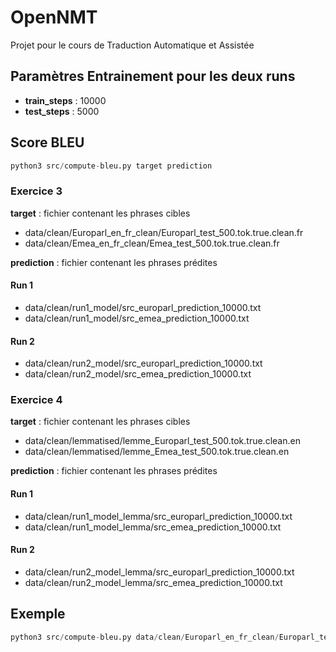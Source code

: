 # OpenNMT

Projet pour le cours de Traduction Automatique et Assistée

## Paramètres Entrainement pour les deux runs

- **train_steps** : 10000
- **test_steps** : 5000

## Score BLEU

```python
python3 src/compute-bleu.py target prediction
```

### Exercice 3

**target** : fichier contenant les phrases cibles

- data/clean/Europarl_en_fr_clean/Europarl_test_500.tok.true.clean.fr
- data/clean/Emea_en_fr_clean/Emea_test_500.tok.true.clean.fr

**prediction** : fichier contenant les phrases prédites

#### Run 1

- data/clean/run1_model/src_europarl_prediction_10000.txt
- data/clean/run1_model/src_emea_prediction_10000.txt

#### Run 2

- data/clean/run2_model/src_europarl_prediction_10000.txt
- data/clean/run2_model/src_emea_prediction_10000.txt

### Exercice 4

**target** : fichier contenant les phrases cibles

- data/clean/lemmatised/lemme_Europarl_test_500.tok.true.clean.en
- data/clean/lemmatised/lemme_Emea_test_500.tok.true.clean.en

**prediction** : fichier contenant les phrases prédites

#### Run 1

- data/clean/run1_model_lemma/src_europarl_prediction_10000.txt
- data/clean/run1_model_lemma/src_emea_prediction_10000.txt

#### Run 2

- data/clean/run2_model_lemma/src_europarl_prediction_10000.txt
- data/clean/run2_model_lemma/src_emea_prediction_10000.txt

## Exemple

```python
python3 src/compute-bleu.py data/clean/Europarl_en_fr_clean/Europarl_test_500.tok.true.clean.en data/clean/run1_model/src_europarl_prediction_10000.txt
```
